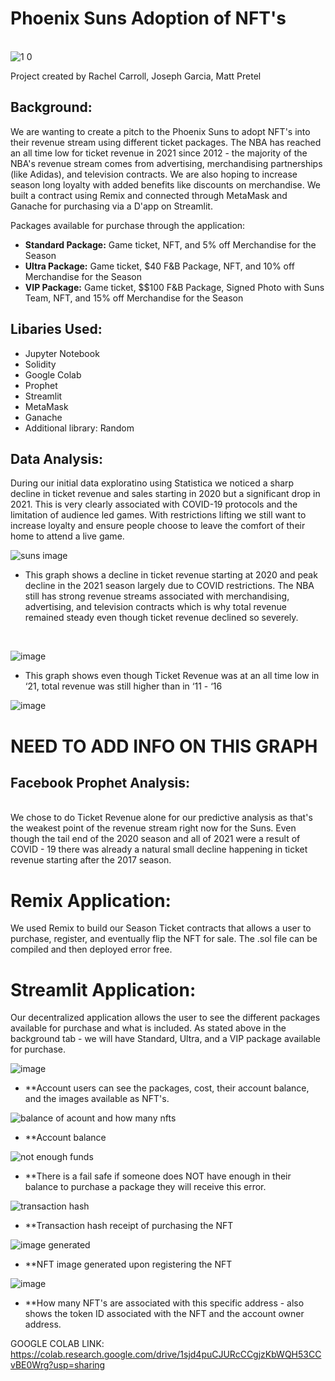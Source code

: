 # Phoenix Suns Adoption of NFT's
<br>![1 0](https://user-images.githubusercontent.com/98990090/185028051-0ced8559-3933-41c8-931c-861be9b165b2.png)

Project created by Rachel Carroll, Joseph Garcia, Matt Pretel

## Background:
We are wanting to create a pitch to the Phoenix Suns to adopt NFT's into their revenue stream using different ticket packages. The NBA has reached an all time low for ticket revenue in 2021 since 2012 - the majority of the NBA's revenue stream comes from advertising, merchandising partnerships (like Adidas), and television contracts. We are also hoping to increase season long loyalty with added benefits like discounts on merchandise. We built a contract using Remix and connected through MetaMask and Ganache for purchasing via a D'app on Streamlit.

Packages available for purchase through the application:<br>
* **Standard Package:** Game ticket, NFT, and 5% off Merchandise for the Season<br>
* **Ultra Package:** Game ticket, $40 F&B Package, NFT, and 10% off Merchandise for the Season<br>
* **VIP Package:** Game ticket, $$100 F&B Package, Signed Photo with Suns Team, NFT, and 15% off Merchandise for the Season<br>

## Libaries Used:<br>
* Jupyter Notebook <br>
* Solidity <br>
* Google Colab <br>
* Prophet <br>
* Streamlit <br>
* MetaMask <br>
* Ganache <br>
* Additional library: Random <br>

## Data Analysis:
During our initial data exploratino using Statistica we noticed a sharp decline in ticket revenue and sales starting in 2020 but a significant drop in 2021. This is very clearly associated with COVID-19 protocols and the limitation of audience led games. With restrictions lifting we still want to increase loyalty and ensure people choose to leave the comfort of their home to attend a live game. <br>

![suns image](https://user-images.githubusercontent.com/98990090/185029046-07a49104-0a7f-44b2-b57d-b79c15040cc9.png)<br>
* This graph shows a decline in ticket revenue starting at 2020 and peak decline in the 2021 season largely due to COVID restrictions. The NBA still has strong revenue streams associated with merchandising, advertising, and television contracts which is why total revenue remained steady even though ticket revenue declined so severely.
<br>

![image](https://user-images.githubusercontent.com/98990090/185029279-51736c3f-6275-42b7-a42a-e1bbb112409f.png) <br>
* This graph shows even though Ticket Revenue was at an all time low in ‘21, total revenue was still higher than in ‘11 - ‘16<br>

![image](https://user-images.githubusercontent.com/98990090/185029416-e3c949ed-989d-4ca4-857e-76c23f0e7544.png) <br>
  
# NEED TO ADD INFO ON THIS GRAPH

## Facebook Prophet Analysis:
 <br>
We chose to do Ticket Revenue alone for our predictive analysis as that's the weakest point of the revenue stream right now for the Suns. Even though the tail end of the 2020 season and all of 2021 were a result of COVID - 19 there was already a natural small decline happening in ticket revenue starting after the 2017 season.




# Remix Application:
We used Remix to build our Season Ticket contracts that allows a user to purchase, register, and eventually flip the NFT for sale. The .sol file can be compiled and then deployed error free.

# Streamlit Application:
Our decentralized application allows the user to see the different packages available for purchase and what is included. As stated above in the background tab - we will have Standard, Ultra, and a VIP package available for purchase.

![image](https://user-images.githubusercontent.com/98990090/185030035-6c34f482-bed0-4eea-909e-6b05baa0288c.png)<br>
* **Account users can see the packages, cost, their account balance, and the images available as NFT's.<br>

![balance of acount and how many nfts](https://user-images.githubusercontent.com/98990090/185031088-f5c7bf57-2127-49f1-8baf-ccf7b94cee13.png)<br>
* **Account balance <br>

![not enough funds](https://user-images.githubusercontent.com/98990090/185031166-6d8578b1-8102-43c4-891f-2c788fd75621.png)<br>
* **There is a fail safe if someone does NOT have enough in their balance to purchase a package they will receive this error. <br>

![transaction hash](https://user-images.githubusercontent.com/98990090/185031237-6896e41a-a7ba-43ba-b942-4a35a805adb6.png) <br>
* **Transaction hash receipt of purchasing the NFT <br>

![image generated](https://user-images.githubusercontent.com/98990090/185031292-44628fb3-a5b2-4c2a-86d0-e5c95cc8330d.png)<br>
* **NFT image generated upon registering the NFT <br>

![image](https://user-images.githubusercontent.com/98990090/185031417-87f642c6-a966-4895-b513-737f34f49cdc.png) <br>
* **How many NFT's are associated with this specific address - also shows the token ID associated with the NFT and the account owner address.







GOOGLE COLAB LINK: https://colab.research.google.com/drive/1sjd4puCJURcCCgjzKbWQH53CCvBE0Wrg?usp=sharing
